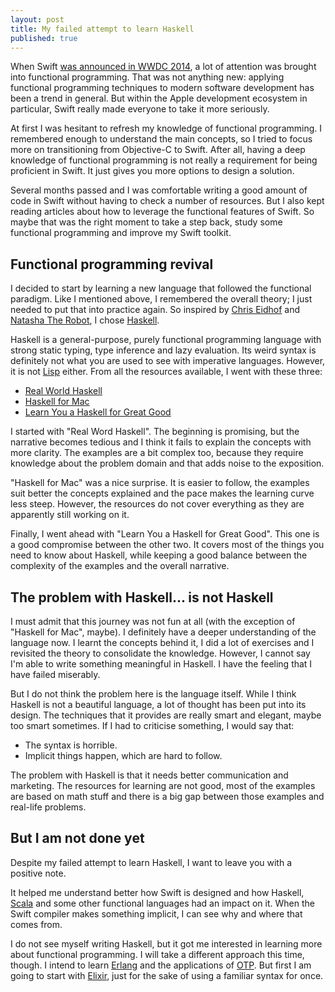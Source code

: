 ```yaml
---
layout: post
title: My failed attempt to learn Haskell
published: true
---
```

When Swift [was announced in WWDC 2014](https://developer.apple.com/videos/play/wwdc2014/101/), a lot of attention was brought into functional programming. That was not anything new: applying functional programming techniques to modern software development has been a trend in general. But within the Apple development ecosystem in particular, Swift really made everyone to take it more seriously.

<!--more-->

At first I was hesitant to refresh my knowledge of functional programming. I remembered enough to understand the main concepts, so I tried to focus more on transitioning from Objective-C to Swift. After all, having a deep knowledge of functional programming is not really a requirement for being proficient in Swift. It just gives you more options to design a solution.

Several months passed and I was comfortable writing a good amount of code in Swift without having to check a number of resources. But I also kept reading articles about how to leverage the functional features of Swift. So maybe that was the right moment to take a step back, study some functional programming and improve my Swift toolkit.


## Functional programming revival

I decided to start by learning a new language that followed the functional paradigm. Like I mentioned above, I remembered the overall theory; I just needed to put that into practice again. So inspired by [Chris Eidhof](http://www.twitter.com/chriseidhof/) and [Natasha The Robot](https://www.natashatherobot.com/reading-functional-programming/), I chose [Haskell](https://www.haskell.org).

Haskell is a general-purpose, purely functional programming language with strong static typing, type inference and lazy evaluation. Its weird syntax is definitely not what you are used to see with imperative languages. However, it is not [Lisp](https://en.wikipedia.org/wiki/Lisp_(programming_language)) either. From all the resources available, I went with these three:

* [Real World Haskell](http://book.realworldhaskell.org)
* [Haskell for Mac](http://learn.hfm.io)
* [Learn You a Haskell for Great Good](http://learnyouahaskell.com)

I started with "Real Word Haskell". The beginning is promising, but the narrative becomes tedious and I think it fails to explain the concepts with more clarity. The examples are a bit complex too, because they require knowledge about the problem domain and that adds noise to the exposition.

"Haskell for Mac" was a nice surprise. It is easier to follow, the examples suit better the concepts explained and the pace makes the learning curve less steep. However, the resources do not cover everything as they are apparently still working on it.

Finally, I went ahead with "Learn You a Haskell for Great Good". This one is a good compromise between the other two. It covers most of the things you need to know about Haskell, while keeping a good balance between the complexity of the examples and the overall narrative.


## The problem with Haskell... is not Haskell

I must admit that this journey was not fun at all (with the exception of "Haskell for Mac", maybe). I definitely have a deeper understanding of the language now. I learnt the concepts behind it, I did a lot of exercises and I revisited the theory to consolidate the knowledge. However, I cannot say I'm able to write something meaningful in Haskell. I have the feeling that I have failed miserably.

But I do not think the problem here is the language itself. While I think Haskell is not a beautiful language, a lot of thought has been put into its design. The techniques that it provides are really smart and elegant, maybe too smart sometimes. If I had to criticise something, I would say that:

* The syntax is horrible.
* Implicit things happen, which are hard to follow.

The problem with Haskell is that it needs better communication and marketing. The resources for learning are not good, most of the examples are based on math stuff and there is a big gap between those examples and real-life problems.

## But I am not done yet

Despite my failed attempt to learn Haskell, I want to leave you with a positive note.

It helped me understand better how Swift is designed and how Haskell, [Scala](http://www.scala-lang.org) and some other functional languages had an impact on it. When the Swift compiler makes something implicit, I can see why and where that comes from.

I do not see myself writing Haskell, but it got me interested in learning more about functional programming. I will take a different approach this time, though. I intend to learn [Erlang](http://www.erlang.org) and the applications of [OTP](https://en.wikipedia.org/wiki/Open_Telecom_Platform). But first I am going to start with [Elixir](http://elixir-lang.org), just for the sake of using a familiar syntax for once.
